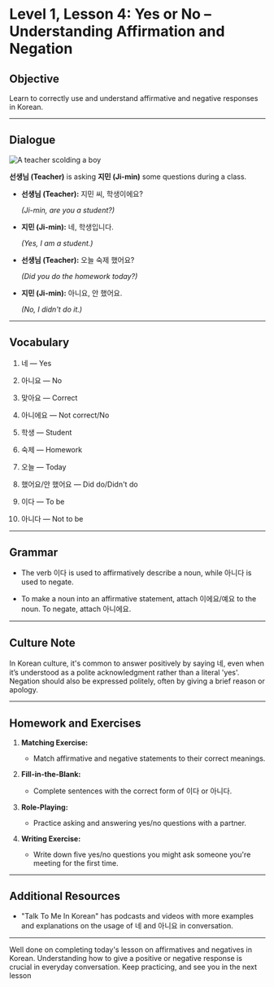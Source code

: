 # Level 1, Lesson 4: Yes or No – Understanding Affirmation and Negation

## Objective

Learn to correctly use and understand affirmative and negative responses in Korean.

---

## Dialogue

![A teacher scolding a boy](./resources/l1_lesson04.png)

**선생님 (Teacher)** is asking **지민 (Ji-min)** some questions during a class.

- **선생님 (Teacher):** 지민 씨, 학생이에요?

   *(Ji-min, are you a student?)*

- **지민 (Ji-min):** 네, 학생입니다.

   *(Yes, I am a student.)*

- **선생님 (Teacher):** 오늘 숙제 했어요?

   *(Did you do the homework today?)*

- **지민 (Ji-min):** 아니요, 안 했어요.

   *(No, I didn't do it.)*

---

## Vocabulary

1. 네 — Yes

2. 아니요 — No

3. 맞아요 — Correct

4. 아니에요 — Not correct/No

5. 학생 — Student

6. 숙제 — Homework

7. 오늘 — Today

8. 했어요/안 했어요 — Did do/Didn't do

9. 이다 — To be

10. 아니다 — Not to be

---

## Grammar

- The verb 이다 is used to affirmatively describe a noun, while 아니다 is used to negate.

- To make a noun into an affirmative statement, attach 이에요/예요 to the noun. To negate, attach 아니에요.

---

## Culture Note

In Korean culture, it's common to answer positively by saying 네, even when it’s understood as a polite acknowledgment rather than a literal 'yes'. Negation should also be expressed politely, often by giving a brief reason or apology.

---

## Homework and Exercises

1. **Matching Exercise:**

    - Match affirmative and negative statements to their correct meanings.

2. **Fill-in-the-Blank:**

    - Complete sentences with the correct form of 이다 or 아니다.

3. **Role-Playing:**

    - Practice asking and answering yes/no questions with a partner.

4. **Writing Exercise:**

    - Write down five yes/no questions you might ask someone you're meeting for the first time.

---

## Additional Resources

- "Talk To Me In Korean" has podcasts and videos with more examples and explanations on the usage of 네 and 아니요 in conversation.

---

Well done on completing today's lesson on affirmatives and negatives in Korean. Understanding how to give a positive or negative response is crucial in everyday conversation. Keep practicing, and see you in the next lesson
